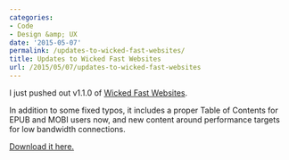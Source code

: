 ```yaml
---
categories:
- Code
- Design &amp; UX
date: '2015-05-07'
permalink: /updates-to-wicked-fast-websites/
title: Updates to Wicked Fast Websites
url: /2015/05/07/updates-to-wicked-fast-websites
---
```


I just pushed out v1.1.0 of [Wicked Fast Websites](/wicked-fast-websites/).

In addition to some fixed typos, it includes a proper Table of Contents for EPUB and MOBI users now, and new content around performance targets for low bandwidth connections.

[Download it here.](/wicked-fast-websites/)